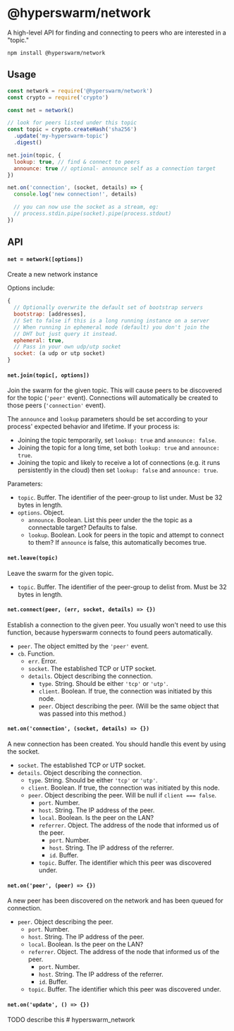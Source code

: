 # @hyperswarm/network

A high-level API for finding and connecting to peers who are interested in a "topic."

```
npm install @hyperswarm/network
```

## Usage

```js
const network = require('@hyperswarm/network')
const crypto = require('crypto')

const net = network()

// look for peers listed under this topic
const topic = crypto.createHash('sha256')
  .update('my-hyperswarm-topic')
  .digest()

net.join(topic, {
  lookup: true, // find & connect to peers
  announce: true // optional- announce self as a connection target
})

net.on('connection', (socket, details) => {
  console.log('new connection!', details)

  // you can now use the socket as a stream, eg:
  // process.stdin.pipe(socket).pipe(process.stdout)
})
```

## API

#### `net = network([options])`

Create a new network instance

Options include:

```js
{
  // Optionally overwrite the default set of bootstrap servers
  bootstrap: [addresses],
  // Set to false if this is a long running instance on a server
  // When running in ephemeral mode (default) you don't join the
  // DHT but just query it instead.
  ephemeral: true,
  // Pass in your own udp/utp socket
  socket: (a udp or utp socket)
}
```

#### `net.join(topic[, options])`

Join the swarm for the given topic. This will cause peers to be discovered for the topic (`'peer'` event). Connections will automatically be created to those peers (`'connection'` event).

The `announce` and `lookup` parameters should be set according to your process' expected behavior and lifetime. If your process is:

 - Joining the topic temporarily, set `lookup: true` and `announce: false`.
 - Joining the topic for a long time, set both `lookup: true` and `announce: true`.
 - Joining the topic and likely to receive a lot of connections (e.g. it runs persistently in the cloud) then set `lookup: false` and `announce: true`.

Parameters:

 - `topic`. Buffer. The identifier of the peer-group to list under. Must be 32 bytes in length.
 - `options`. Object.
   - `announce`. Boolean. List this peer under the the topic as a connectable target? Defaults to false.
   - `lookup`. Boolean. Look for peers in the topic and attempt to connect to them? If `announce` is false, this automatically becomes true.

#### `net.leave(topic)`

Leave the swarm for the given topic.

 - `topic`. Buffer. The identifier of the peer-group to delist from. Must be 32 bytes in length.

#### `net.connect(peer, (err, socket, details) => {})`

Establish a connection to the given peer. You usually won't need to use this function, because hyperswarm connects to found peers automatically.

 - `peer`. The object emitted by the `'peer'` event.
 - `cb`. Function.
   - `err`. Error.
   - `socket`. The established TCP or UTP socket.
   - `details`. Object describing the connection.
     - `type`. String. Should be either `'tcp'` or `'utp'`.
     - `client`. Boolean. If true, the connection was initiated by this node.
     - `peer`. Object describing the peer. (Will be the same object that was passed into this method.)

#### `net.on('connection', (socket, details) => {})`

A new connection has been created. You should handle this event by using the socket.

 - `socket`. The established TCP or UTP socket.
 - `details`. Object describing the connection.
   - `type`. String. Should be either `'tcp'` or `'utp'`.
   - `client`. Boolean. If true, the connection was initiated by this node.
   - `peer`. Object describing the peer. Will be null if `client === false`.
     - `port`. Number.
     - `host`. String. The IP address of the peer.
     - `local`. Boolean. Is the peer on the LAN?
     - `referrer`. Object. The address of the node that informed us of the peer.
       - `port`. Number.
       - `host`. String. The IP address of the referrer.
       - `id`. Buffer.
     - `topic`. Buffer. The identifier which this peer was discovered under.

#### `net.on('peer', (peer) => {})`

A new peer has been discovered on the network and has been queued for connection.

 - `peer`. Object describing the peer.
   - `port`. Number.
   - `host`. String. The IP address of the peer.
   - `local`. Boolean. Is the peer on the LAN?
   - `referrer`. Object. The address of the node that informed us of the peer.
     - `port`. Number.
     - `host`. String. The IP address of the referrer.
     - `id`. Buffer.
   - `topic`. Buffer. The identifier which this peer was discovered under.

#### `net.on('update', () => {})`

TODO describe this
#   h y p e r s w a r m _ n e t w o r k  
 